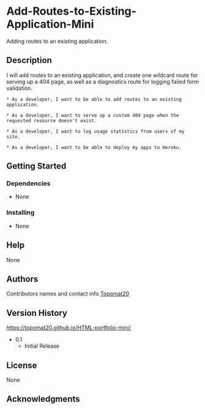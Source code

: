# Add-Routes-to-Existing-Application-Mini
Adding routes to an existing application.
## Description
I will add routes to an existing application, and create one wildcard route for serving up a 404 page, as well as a diagnostics route for logging failed form validation.

    * As a developer, I want to be able to add routes to an existing application.

    * As a developer, I want to serve up a custom 404 page when the requested resource doesn't exist.

    * As a developer, I want to log usage statistics from users of my site.

    * As a developer, I want to be able to deploy my apps to Heroku.
    
## Getting Started
### Dependencies
* None
### Installing
* None
## Help
None
## Authors
Contributors names and contact info
[Topomat20](https://github.com/Topomat20)
## Version History
https://topomat20.github.io/HTML-portfolio-mini/
* 0.1
    * Initial Release
## License
None
## Acknowledgments